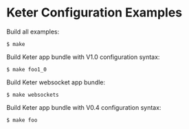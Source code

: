 # Keter Configuration Examples

Build all examples:

    $ make

Build Keter app bundle with V1.0 configuration syntax:

    $ make foo1_0

Build Keter websocket app bundle:

    $ make websockets

Build Keter app bundle with V0.4 configuration syntax:

    $ make foo
